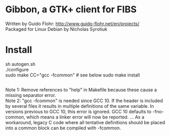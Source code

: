 # Gibbon, a GTK+ client for FIBS

Written by Guido Flohr:  http://www.guido-flohr.net/en/projects/  
Packaged for Linux Debian by Nicholas Syrotiuk

# Install
sh autogen.sh  
./configure  
sudo make CC="gcc -fcommon"  # see below
sudo make install

##
Note 1: Remove references to "help" in Makefile because these cause a missing separator error.  
Note 2: "gcc -fcommon" is needed since GCC 10.  If the header is included by several files it results in multiple definitions of the same variable. In versions previous to GCC 10, this error is ignored. GCC 10 defaults to -fno-common, which means a linker error will now be reported. ... As a workaround, legacy C code where all tentative definitions should be placed into a common block can be compiled with -fcommon.

